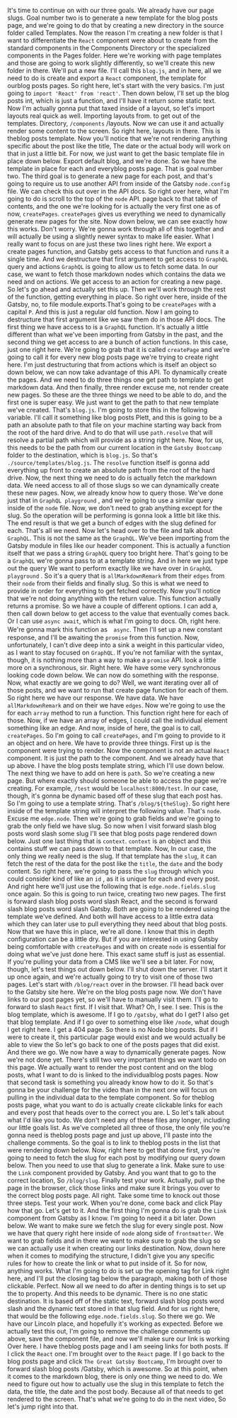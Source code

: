 It's time to continue on with our three goals. We already have our page slugs. Goal number two is to generate a new template for the blog posts page, and we're going to do that by creating a new directory in the source folder called Templates. Now the reason I'm creating a new folder is that I want to differentiate the `React` component were about to create from the standard components in the Components Directory or the specialized components in the Pages folder. Here we're working with page templates and those are going to work slightly differently, so we'll create this new folder in there. We'll put a new file. I'll call this `blog.js`, and in here, all we need to do is create and export a `React` component, the template for ourblog posts pages. So right here, let's start with the very basics. I'm just going to `import 'React' from 'react'`. Then down below, I'll set up the blog posts int, which is just a function, and I'll have it return some static text. Now I'm actually gonna put that taxed inside of a layout, so let's import layouts real quick as well. Importing layouts from. to get out of the templates. Directory, `/components` /layouts. Now we can use it and actually render some content to the screen. So right here, layouts in there. This is theblog posts template. Now you'll notice that we're not rendering anything specific about the post like the title, The date or the actual body will work on that in just a little bit. For now, we just want to get the basic template file in place down below. Export default blog, and we're done. So we have the template in place for each and everyblog posts page. That is goal number two. The third goal is to generate a new page for each post, and that's going to require us to use another API from inside of the Gatsby `node.config` file. We can check this out over in the API docs. So right over here, what I'm going to do is scroll to the top of the `node` API. page back to that table of contents, and the one we're looking for is actually the very first one as of now, `createPages`. `createPages` gives us everything we need to dynamically generate new pages for the site. Now down below, we can see exactly how this works. Don't worry. We're gonna work through all of this together and will actually be using a slightly newer syntax to make life easier. What I really want to focus on are just these two lines right here. We export a create pages function, and Gatsby gets access to that function and runs it a single time. And we destructure that first argument to get access to `GraphQL` query and actions `GraphQL` is going to allow us to fetch some data. In our case, we want to fetch those markdown nodes which contains the data we need and on actions. We get access to an action for creating a new page. So let's go ahead and actually set this up. Then we'll work through the rest of the function, getting everything in place. So right over here, inside of the Gatsby, no, to file module.exports.That's going to be `createPages` with a capital `P`. And this is just a regular old function. Now I am going to destructure that first argument like we saw them do in those API docs. The first thing we have access to is a `GraphQL` function. It's actually a little different than what we've been importing from Gatsby in the past, and the second thing we get access to are a bunch of action functions. In this case, just one right here. We're going to grab that it is called `createPage` and we're going to call it for every new blog posts page we're trying to create right here. I'm just destructuring that from actions which is itself an object so down below, we can now take advantage of this API. To dynamically create the pages. And we need to do three things one get path to template to get markdown data. And then finally, three render excuse me, not render create new pages. So these are the three things we need to be able to do, and the first one is super easy. We just want to get the path to that new template we've created. That's `blog.js`. I'm going to store this in the following variable. I'll call it something like blog posts Plett, and this is going to be a path an absolute path to that file on your machine starting way back from the root of the hard drive. And to do that will use `path.resolve` that will resolve a partial path which will provide as a string right here. Now, for us, this needs to be the path from our current location in the `Gatsby Bootcamp` folder to the destination, which is `blog.js`. So that's `./source/templates/blog.js`. The `resolve` function itself is gonna add everything up front to create an absolute path from the root of the hard drive. Now, the next thing we need to do is actually fetch the markdown data. We need access to all of those slugs so we can dynamically create these new pages. Now, we already know how to query those. We've done just that in `GraphQL playground` , and we're going to use a similar query inside of the `node` file. Now, we don't need to grab anything except for the slug. So the operation will be performing is gonna look a little bit like this. The end result is that we get a bunch of edges with the slug defined for each. That's all we need. Now let's head over to the file and talk about `GraphQL`. This is not the same as the `GraphQL`. We've been importing from the Gatsby module in files like our header component. This is actually a function itself that we pass a string `GraphQL` query too bright here. That's going to be a `GraphQL` we're gonna pass to at a template string. And in here we just type out the query We want to perform exactly like we have over in `GraphQL playground` . So it's a query that is `allMarkdownRemark` from their `edges` from their `node` from their fields and finally slug. So this is what we need to provide in order for everything to get fetched correctly. Now you'll notice that we're not doing anything with the return value. This function actually returns a promise. So we have a couple of different options. I can add a, then call down below to get access to the value that eventually comes back. Or I can use `async await`, which is what I'm going to docs. Oh, right here. We're gonna mark this function as　`async`. Then I'll set up a new constant response, and I'll be awaiting the `promise` from this function. Now, unfortunately, I can't dive deep into a sink a weight in this particular video, as I want to stay focused on `GraphQL`. If you're not familiar with the syntax, though, it is nothing more than a way to make a `promise` API. look a little more on a synchronous, sir. Right here. We have some very synchronous looking code down below. We can now do something with the response. Now, what exactly are we going to do? Well, we want iterating over all of those posts, and we want to run that create page function for each of them. So right here we have our response. We have data. We have `allMarkdownRemark` and on their we have `edges`. Now we're going to use the for each `array` method to run a function. This function right here for each of those. Now, if we have an array of edges, I could call the individual element something like an edge. And now, inside of here, the goal is to call, `createPages`. So I'm going to call `createPages`, and I'm going to provide to it an object and on here. We have to provide three things. First up is the component were trying to render. Now the component is not an actual `React` component. It is just the path to the component. And we already have that up above. I have the blog posts template string, which I'll use down below. The next thing we have to add on here is `path`. So we're creating a new page. But where exactly should someone be able to access the page we're creating. For example, `/test` would be `localhost:8000/test`. In our case, though, it's gonna be dynamic based off of these slug that each post has. So I'm going to use a template string. That's `/blog/${theSlug}`. So right here inside of the template string will interpret the following value. That's `node`. Excuse me `edge.node`. Then we're going to grab fields and we're going to grab the only field we have slug. So now when I visit forward slash blog posts word slash some slug I'll see that blog posts page rendered down below. Just one last thing that is `context`. `context` is an object and this contains stuff we can pass down to that template. Now, In our case, the only thing we really need is the slug. If that template has the `slug`, it can fetch the rest of the data for the post like the `title`, the `date` and the body content. So right here, we're going to pass the `slug` through which you could consider kind of like an `id` , as it is unique for each and every post. And right here we'll just use the following that is `edge.node.fields.slug` once again. So this is going to run twice, creating two new pages. The first is forward slash blog posts word slash React, and the second is forward slash blog posts word slash Gatsby. Both are going to be rendered using the template we've defined. And both will have access to a little extra data which they can later use to pull everything they need about that blog posts. Now that we have this in place, we're all done. I know that this in depth configuration can be a little dry. But if you are interested in using Gatsby being comfortable with `createPages` and with on create `node` is essential for doing what we've just done here. This exact same stuff is just as essential. If you're pulling your data from a CMS like we'll see a bit later. For now, though, let's test things out down below. I'll shut down the server. I'll start it up once again, and we're actually going to try to visit one of those two pages. Let's start with `/blog/react` over in the browser. I'll head back over to the Gatsby site here. We're on the blog posts page now. We don't have links to our post pages yet, so we'll have to manually visit them. I'll go to forward to slash `React` first. If I visit that. What? Oh, I see. I see. This is the blog template, which is awesome. If I go to `/gatsby`, what do I get? I also get that blog template. And if I go over to something else like `/node`, what dough I get right here. I get a 404 page. So there is no Node blog posts. But if I were to create it, this particular page would exist and we would actually be able to view the So let's go back to one of the posts pages that did exist. And there we go. We now have a way to dynamically generate pages. Now we're not done yet. There's still two very important things we want todo on this page. We actually want to render the post content and on the blog posts, what I want to do is linked to the individualblog posts pages. Now that second task is something you already know how to do it. So that's gonna be your challenge for the video than in the next one will focus on pulling in the individual data to the template component. So for theblog posts page, what you want to do is actually create clickable links for each and every post that heads over to the correct you are. L So let's talk about what I'd like you todo. We don't need any of these files any longer, including our little goals list. As we've completed all three of those, the only file you're gonna need is theblog posts page and just up above, I'll paste into the challenge comments. So the goal is to link to theblog posts in the list that were rendering down below. Now, right here to get that done first, you're going to need to fetch the slug for each post by modifying our query down below. Then you need to use that slug to generate a link. Make sure to use the `Link` component provided by Gatsby. And you want that to go to the correct location, So `/blog/slug`. Finally test your work. Actually, pull up the page in the browser, click those links and make sure it brings you over to the correct blog posts page. All right. Take some time to knock out those three steps. Test your work. When you're done, come back and click Play how that go. Let's get to it. And the first thing I'm gonna do is grab the  `Link` component from Gatsby as I know. I'm going to need it a bit later. Down below. We want to make sure we fetch the slug for every single post. Now we have that query right here inside of `node` along side of `frontmatter`. We want to grab fields and in there we want to make sure to grab the slug so we can actually use it when creating our links destination. Now, down here when it comes to modifying the structure, I didn't give you any specific rules for how to create the link or what to put inside of it. So for now, anything works. What I'm going to do is set up the opening tag for Link right here, and I'll put the closing tag below the paragraph, making both of those clickable. Perfect. Now all we need to do after in denting things is to set up the to property. And this needs to be dynamic. There is no one static destination. It is based off of the static text, forward slash blog posts word slash and the dynamic text stored in that slug field. And for us right here, that would be the following `edge.node.fields.slug`. So there we go. We have our Lincoln place, and hopefully it's working as expected. Before we actually test this out, I'm going to remove the challenge comments up above, save the component file, and now we'll make sure our link is working Over here. I have theblog posts page and I am seeing links for both posts. If I click the `React` one. I'm brought over to the `React` page. If I go back to the blog posts page and click `The Great Gatsby Bootcamp`, I'm brought over to forward slash blog posts /Gatsby, which is awesome. So at this point, when it comes to the markdown blog, there is only one thing we need to do. We need to figure out how to actually use the slug in this template to fetch the data, the title, the date and the post body. Because all of that needs to get rendered to the screen. That's what we're going to do in the next video, So let's jump right into that.